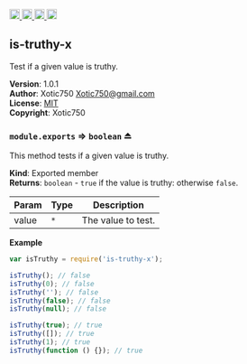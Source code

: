 <a href="https://travis-ci.org/Xotic750/is-truthy-x"
   title="Travis status">
<img
   src="https://travis-ci.org/Xotic750/is-truthy-x.svg?branch=master"
   alt="Travis status" height="18"/>
</a>
<a href="https://david-dm.org/Xotic750/is-truthy-x"
   title="Dependency status">
<img src="https://david-dm.org/Xotic750/is-truthy-x.svg"
   alt="Dependency status" height="18"/>
</a>
<a href="https://david-dm.org/Xotic750/is-truthy-x#info=devDependencies"
   title="devDependency status">
<img src="https://david-dm.org/Xotic750/is-truthy-x/dev-status.svg"
   alt="devDependency status" height="18"/>
</a>
<a href="https://badge.fury.io/js/is-truthy-x" title="npm version">
<img src="https://badge.fury.io/js/is-truthy-x.svg"
   alt="npm version" height="18"/>
</a>
<a name="module_is-truthy-x"></a>

## is-truthy-x
Test if a given value is truthy.

**Version**: 1.0.1  
**Author**: Xotic750 <Xotic750@gmail.com>  
**License**: [MIT](&lt;https://opensource.org/licenses/MIT&gt;)  
**Copyright**: Xotic750  
<a name="exp_module_is-truthy-x--module.exports"></a>

### `module.exports` ⇒ <code>boolean</code> ⏏
This method tests if a given value is truthy.

**Kind**: Exported member  
**Returns**: <code>boolean</code> - `true` if the value is truthy: otherwise `false`.  

| Param | Type | Description |
| --- | --- | --- |
| value | <code>\*</code> | The value to test. |

**Example**  
```js
var isTruthy = require('is-truthy-x');

isTruthy(); // false
isTruthy(0); // false
isTruthy(''); // false
isTruthy(false); // false
isTruthy(null); // false

isTruthy(true); // true
isTruthy([]); // true
isTruthy(1); // true
isTruthy(function () {}); // true
```
